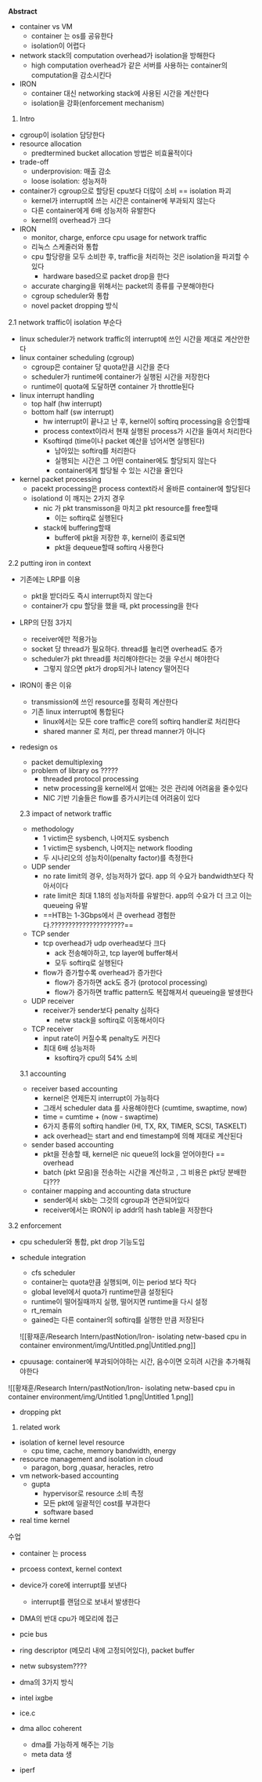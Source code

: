   

**Abstract**

- container vs VM
    - container 는 os를 공유한다
    - isolation이 어렵다
- network stack의 computation overhead가 isolation을 방해한다
    - high computation overhead가 같은 서버를 사용하는 container의 computation을 감소시킨다
- IRON
    - container 대신 networking stack에 사용된 시간을 계산한다
    - isolation을 강화(enforcement mechanism)

  

1. Intro

- cgroup이 isolation 담당한다
- resource allocation
    - predtermined bucket allocation 방법은 비효율적이다
- trade-off
    - underprovision: 매출 감소
    - loose isolation: 성능저하
- container가 cgroup으로 할당된 cpu보다 더많이 소비 == isolation 파괴
    - kernel가 interrupt에 쓰는 시간은 container에 부과되지 않는다
    - 다른 container에게 6배 성능저하 유발한다
    - kernel의 overhead가 크다
- IRON
    - monitor, charge, enforce cpu usage for network traffic
    - 리눅스 스케줄러와 통합
    - cpu 할당량을 모두 소비한 후, traffic을 처리하는 것은 isolation을 파괴할 수 있다
        - hardware based으로 packet drop을 한다
    - accurate charging을 위해서는 packet의 종류를 구분해야한다
    - cgroup scheduler와 통합
    - novel packet dropping 방식

2.1 network traffic이 isolation 부순다

- linux scheduler가 network traffic의 interrupt에 쓰인 시간을 제대로 계산안한다
- linux container scheduling (cgroup)
    - cgroup은 container 당 quota만큼 시간을 준다
    - scheduler가 runtime에 container가 실행된 시간을 저장한다
    - runtime이 quota에 도달하면 container 가 throttle된다
- linux interrupt handling
    - top half (hw interrupt)
    - bottom half (sw interrupt)
        - hw interrupt이 끝나고 난 후, kernel이 softirq processing을 승인할때
        - process context이라서 현재 실행된 process가 시간을 들여서 처리한다
        - Ksoftirqd (time이나 packet 예산을 넘어서면 실행된다)
            - 남아있는 softirq를 처리한다
            - 실행되는 시간은 그 어떤 container에도 할당되지 않는다
            - container에게 할당될 수 있는 시간을 줄인다
- kernel packet processing
    - pacekt processing은 process context라서 올바른 container에 할당된다
    - isolationd 이 깨지는 2가지 경우
        - nic 가 pkt transmisson을 마치고 pkt resource를 free할때
            - 이는 softirq로 실행된다
        - stack에 buffering할때
            - buffer에 pkt을 저장한 후, kernel이 종료되면
            - pkt을 dequeue할때 softirq 사용한다

2.2 putting iron in context

- 기존에는 LRP를 이용
    - pkt을 받더라도 즉시 interrupt하지 않는다
    - container가 cpu 할당을 했을 때, pkt processing을 한다
- LRP의 단점 3가지
    - receiver에만 적용가능
    - socket 당 thread가 필요하다. thread를 늘리면 overhead도 증가
    - scheduler가 pkt thread를 처리해야한다는 것을 우선시 해야한다
        - 그렇지 않으면 pkt가 drop되거나 latency 떨어진다
- IRON이 좋은 이유
    - transmission에 쓰인 resource를 정확히 계산한다
    - 기존 linux interrupt에 통합된다
        - linux에서는 모든 core traffic은 core의 softirq handler로 처리한다
        - shared manner 로 처리, per thread manner가 아니다
- redesign os
    
    - packet demultiplexing
    - problem of library os ?????
        - threaded protocol processing
        - netw processing을 kernel에서 없애는 것은 관리에 어려움을 줄수있다
        - NIC 기반 기술들은 flow를 증가시키는데 어려움이 있다
    
    2.3 impact of network traffic
    
    - methodology
        - 1 victim은 sysbench, 나머지도 sysbench
        - 1 victim은 sysbench, 나머지는 network flooding
        - 두 시나리오의 성능차이(penalty factor)를 측정한다
    - UDP sender
        - no rate limit의 경우, 성능저하가 없다. app 의 수요가 bandwidth보다 작아서이다
        - rate limit은 최대 1.18의 성능저하를 유발한다. app의 수요가 더 크고 이는 queueing 유발
        - ==HTB는 1-3Gbps에서 큰 overhead 경험한다.?????????????????????==
    - TCP sender
        - tcp overhead가 udp overhead보다 크다
            - ack 전송해야하고, tcp layer에 buffer해서
            - 모두 softirq로 실행된다
        - flow가 증가할수록 overhead가 증가한다
            - flow가 증가하면 ack도 증가 (protocol processing)
            - flow가 증가하면 traffic pattern도 복잡해져서 queueing을 발생한다
    - UDP receiver
        - receiver가 sender보다 penalty 심하다
            - netw stack을 softirq로 이동해서이다
    - TCP receiver
        - input rate이 커질수록 penalty도 커진다
        - 최대 6배 성능저하
            - ksoftirq가 cpu의 54% 소비
    
    3.1 accounting
    
    - receiver based accounting
        - kernel은 언제든지 interrupt이 가능하다
        - 그래서 scheduler data 를 사용해야한다 (cumtime, swaptime, now)
        - time = cumtime + (now - swaptime)
        - 6가지 종류의 softirq handler (HI, TX, RX, TIMER, SCSI, TASKELT)
        - ack overhead는 start and end timestamp에 의해 제대로 계산된다
    - sender based accounting
        - pkt을 전송할 때, kernel은 nic queue의 lock을 얻어야한다 == overhead
        - batch (pkt 모음)을 전송하는 시간을 계산하고 , 그 비용은 pkt당 분배한다???
    - container mapping and accounting data structure
        - sender에서 skb는 그것의 cgroup과 연관되어있다
        - receiver에서는 IRON이 ip addr의 hash table을 저장한다

3.2 enforcement

- cpu scheduler와 통합, pkt drop 기능도입
- schedule integration
    
    - cfs scheduler
    - container는 quota만큼 실행되며, 이는 period 보다 작다
    - global level에서 quota가 runtime만큼 설정된다
    - runtime이 떨어질때까지 실행, 떨어지면 runtime을 다시 설정
    - rt_remain
    - gained는 다른 container의 softirq를 실행한 만큼 저장된다
    
    ![[황재훈/Research Intern/pastNotion/Iron- isolating netw-based cpu in container environment/img/Untitled.png|Untitled.png]]
    

- cpuusage: container에 부과되어야하는 시간, 음수이면 오히려 시간을 추가해줘야한다

![[황재훈/Research Intern/pastNotion/Iron- isolating netw-based cpu in container environment/img/Untitled 1.png|Untitled 1.png]]

  

- dropping pkt

  

1. related work

- isolation of kernel level resource
    - cpu time, cache, memory bandwidth, energy
- resource management and isolation in cloud
    - paragon, borg ,quasar, heracles, retro
- vm network-based accounting
    - gupta
        - hypervisor로 resource 소비 측정
        - 모든 pkt에 일괄적인 cost를 부과한다
        - software based
- real time kernel

  

수업

- container 는 process
- prcoess context, kernel context
- device가 core에 interrupt를 보낸다
    - interrupt를 랜덤으로 보내서 발생한다
- DMA의 반대 cpu가 메모리에 접근
- pcie bus
- ring descriptor (메모리 내에 고정되어있다), packet buffer
- netw subsystem????
- dma의 3가지 방식

  

- intel ixgbe
- ice.c
- dma alloc coherent
    - dma를 가능하게 해주는 기능
    - meta data 생
- iperf